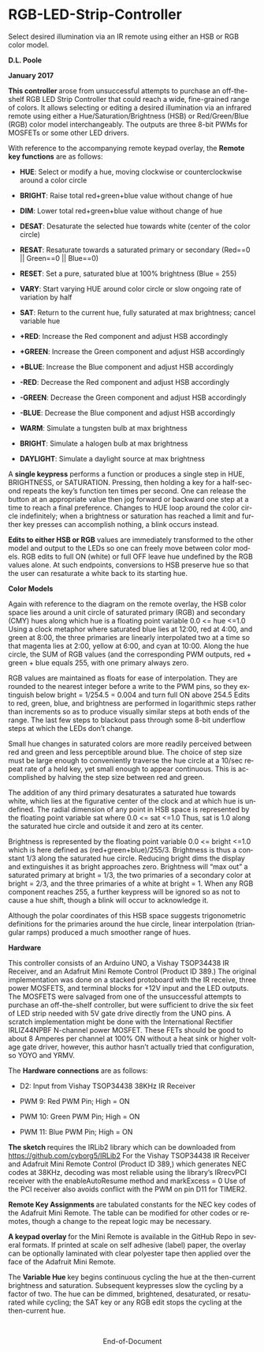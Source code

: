 # RGB-LED-Strip-Controller
Select desired illumination via an IR remote using either an HSB or RGB color model. 
<html>
<body lang="en-US" dir="ltr">
<p><b>D.L. Poole</b></p>
<p><b>January 2017 </b>
</p>
<p><b>This controller
</b>arose from unsuccessful attempts to purchase an off-the-shelf RGB
LED Strip Controller that could reach a wide, fine-grained range of
colors. It allows selecting or editing a desired illumination via an
infrared remote using either a Hue/Saturation/Brightness (HSB) or
Red/Green/Blue (RGB) color model interchangeably.  The outputs are
three 8-bit PWMs for MOSFETs or some other LED drivers.</p>
<p>With
reference to the accompanying remote keypad overlay, t</span>he
</span><b>Remote key functions</b> are as follows: 
</p>
<ul>
<li/>
	<b>HUE</b>: Select or modify a hue, moving clockwise or
	counterclockwise around a color circle</p>
	<li/>
<p><b>BRIGHT</b>:
	Raise total red+green+blue value without change of hue</p>
	<li/>
<p><b>DIM</b>:
	Lower total red+green+blue value without change of hue</p>
	<li/>
<p><b>DESAT</b>:
	Desaturate the selected hue towards white (center of the color
	circle)</p>
	<li/>
<p><b>RESAT</b>:
	Resaturate towards a saturated primary or secondary (Red==0 ||
	Green==0 || Blue==0)</p>
	<li/>
<p><b>RESET</b>:
	Set a pure, saturated blue at 100% brightness (Blue = 255)</p>
	<li/>
<p><b>VARY</b>:
	Start varying HUE around color circle or slow ongoing rate of
	variation by half</p>
	<li/>
<p><b>SAT</b>:
	Return to the current hue, fully saturated at max brightness;
	cancel variable hue</p>
	<li/>
<p><b>+RED</b>:
	Increase the Red component and adjust HSB accordingly</p>
	<li/>
<p><b>+GREEN</b>:
	Increase the Green component and adjust HSB accordingly</p>
	<li/>
<p><b>+BLUE</b>:
	Increase the Blue component and adjust HSB accordingly</p>
	<li/>
<p><b>-RED</b>:
	Decrease the Red component and adjust HSB accordingly</p>
	<li/>
<p><b>-GREEN</b>:
	Decrease the Green component and adjust HSB accordingly</p>
	<li/>
<p><b>-BLUE</b>:
	Decrease the Blue component and adjust HSB accordingly</p>
	<li/>
<p><b>WARM</b>:
	Simulate a tungsten bulb at max brightness</p>
	<li/>
<p><b>BRIGHT</b>:
	Simulate a halogen bulb at max brightness</p>
	<li/>
<p><b>DAYLIGHT</b>:
	Simulate a daylight source at max brightness</p>
</ul>
<p>A <b>single keypress</b>
performs a function or produces a single step in HUE, BRIGHTNESS, or
SATURATION. Pressing, then holding a key for a half-second repeats
the key’s function ten times per second. One can release the button
at an appropriate value then jog forward or backward one step at a
time to reach a final preference. Changes to HUE loop around the
color circle indefinitely; when a brightness or saturation has
reached a limit and further key presses can accomplish nothing, a
blink occurs instead.</p>
<p><b>Edits to either
HSB or RGB</b> values are immediately transformed to the other model
and output to the LEDs so one can freely move between color models.
RGB edits to full ON (white) or full OFF leave hue undefined by the
RGB values alone. At such endpoints, conversions to HSB preserve hue
so that the user can resaturate a white back to its starting hue.</p>
<p >
<b>Color Models</b></p>
<p >
Again with reference to the diagram on the remote overlay, the HSB
color space lies around a unit circle of saturated primary (RGB) and
secondary (CMY) hues along which hue is a floating point variable 0.0
&lt;= hue &lt;=1.0  Using a clock metaphor where saturated blue lies
at 12:00, red at 4:00, and green at 8:00, the three primaries are
linearly interpolated two at a time so that magenta lies at 2:00,
yellow at 6:00, and cyan at 10:00. Along the hue circle, the SUM of
RGB values (and the corresponding PWM outputs, red + green + blue
equals 255, with one primary always zero.</p>
<p>RGB values are
maintained as floats for ease of interpolation. They are rounded to
the nearest integer before a write to the PWM pins, so they
extinguish below bright = 1/254.5 = 0.004 and turn full ON above
254.5 Edits to red, green, blue, and brightness are performed in
logarithmic steps rather than increments so as to produce visually
similar steps at both ends of the range. The last few steps to
blackout pass through some 8-bit underflow steps at which the LEDs
don’t change.</p>
<p>Small hue changes in
saturated colors are more readily perceived between red and green and
less perceptible around blue. The choice of step size must be large
enough to conveniently traverse the hue circle at a 10/sec repeat
rate of a held key, yet small enough to appear continuous. This is
accomplished by halving the step size between red and green. 
</p>
<p>The addition of any
third primary desaturates a saturated hue towards white, which lies
at the figurative center of the clock and at which hue is undefined.
The radial dimension of any point in HSB space is represented by the
floating point variable sat where 0.0 &lt;= sat &lt;=1.0 Thus, sat is
1.0 along the saturated hue circle and outside it and zero at its
center.</p>
<p>Brightness is
represented by the floating point variable 0.0 &lt;= bright &lt;=1.0
which is here defined as (red+green+blue)/255/3. Brightness is thus a
constant 1/3 along the saturated hue circle. Reducing bright dims the
display and extinguishes it as bright approaches zero. Brightness
will “max out” a saturated primary at bright = 1/3, the two
primaries of a secondary color at bright = 2/3, and the three
primaries of a white at bright = 1. When any RGB component reaches
255, a further keypress will be ignored so as not to cause a hue
shift, though a blink will occur to acknowledge it. 
</p>
<p>Although the polar
coordinates of this HSB space suggests trigonometric definitions for
the primaries around the hue circle, linear interpolation (triangular
ramps) produced a much smoother range of hues. 
</p>
<p><b>Hardware</b></p>
<p>This controller consists of an Arduino UNO, a Vishay TSOP34438 IR
Receiver, and an Adafruit Mini Remote Control (Product ID 389.) The
original implementation was done on a stacked protoboard with the IR
receive, three power MOSFETS, and terminal blocks for +12V input and
the LED outputs. The MOSFETS were salvaged from one of the
unsuccessful attempts to purchase an off-the-shelf controller, but
were sufficient to drive the six feet of LED strip needed with 5V
gate drive directly from the UNO pins. A scratch implementation might
be done with the International Rectifier IRLIZ44NPBF N-channel power
MOSFET. These FETs should be good to about 8 Amperes per channel at
100% ON without a heat sink or higher voltage gate driver, however,
this author hasn’t actually tried that configuration, so YOYO and
YRMV. 
</p>
<p>The <b>Hardware connections</b> are as follows: 
</p>
<ul>
	<li/>
<p>D2: Input
	from Vishay TSOP34438 38KHz IR Receiver</p>
</ul>
<ul>
	<li/>
<p>PWM 9: Red
	PWM Pin; High = ON</p>
	<li/>
<p>PWM 10: Green
	PWM Pin; High = ON</p>
	<li/>
<p>PWM 11: Blue
	PWM Pin; High = ON</p>
</ul>
<p><b>The sketch
</b>requires the IRLib2 library which can be downloaded from
<a href="https://github.com/cyborg5/IRLib2">https://github.com/cyborg5/IRLib2</a>
For the Vishay TSOP34438 IR Receiver and Adafruit Mini Remote Control
(Product ID 389,) which generates NEC codes at 38KHz, decoding was
most reliable using the library’s IRrecvPCI receiver with the
enableAutoResume method and markExcess = 0 Use of the PCI receiver
also avoids conflict with the PWM on pin D11 for TIMER2.</p>
<p><b>Remote Key
Assignments </b>are tabulated
</span>constants for the NEC key codes of the Adafruit Mini Remote.
The table can be modified for other codes or remotes, though a change
to the repeat logic may be necessary. 
</p>
<p><b>A keypad overlay
</b>for the Mini Remote is available in the GitHub Repo in several
formats. If printed at scale on self adhesive (label) paper, the
overlay can be optionally laminated with clear polyester tape then
applied over the face of the Adafruit Mini Remote. 
</p>
<p>The
</span><b>Variable Hue </b>key
begins</span> continuous cycling
the hue at the then-current</span> brightness
and saturation. Subsequent keypresses slow the cycling by a factor of
two. The hue can be dimmed, brightened, desaturated, or resaturated
while cycling; the SAT key or any RGB edit stops the cycling at the
then-current hue. </span>
</p>
<p><br/>

</p>
<p align="center" >
End-of-Document</p>
</body>
</html>
